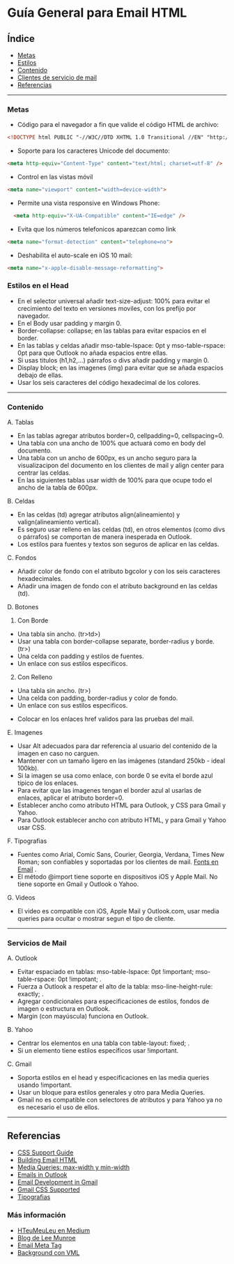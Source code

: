 # Guía General para Email HTML

## Índice 
* [Metas](#Metas) 
* [Estilos](#Estilos) 
* [Contenido](#contenido) 
* [Clientes de servicio de mail](#servicios-de-mail)
* [Referencias](#Referencias)

* * *

### Metas

* Código para el navegador a fin que valide el código HTML de archivo: 
``` html
<!DOCTYPE html PUBLIC "-//W3C//DTD XHTML 1.0 Transitional //EN" "http://www.w3.org/TR/xhtml1/DTD/xhtml1-transitional.dtd"> 
```
* Soporte para los caracteres Unicode del documento:
``` html 
<meta http-equiv="Content-Type" content="text/html; charset=utf-8" /> 
```
* Control en las vistas móvil 
``` html 
<meta name="viewport" content="width=device-width"> 
```
* Permite una vista responsive en Windows Phone: 
``` html 
  <meta http-equiv="X-UA-Compatible" content="IE=edge" />
``` 
* Evita que los números telefonicos aparezcan como link
``` html
<meta name="format-detection" content="telephone=no">
``` 
* Deshabilita el auto-scale en iOS 10 mail: 
``` html 
<meta name="x-apple-disable-message-reformatting"> 
```

### Estilos en el Head

* En el selector universal añadir text-size-adjust: 100% para evitar el crecimiento del texto en versiones moviles, con los prefijo por navegador.
* En el Body usar padding y margin 0.
* Border-collapse: collapse; en las tablas para evitar espacios en el border.
* En las tablas y celdas añadir mso-table-lspace: 0pt y 	mso-table-rspace: 0pt para que Outlook no añada espacios entre ellas.
* Si usas titulos (h1,h2,...) párrafos o divs añadir padding y margin 0.
* Display block; en las imagenes (img) para evitar que se añada espacios debajo de ellas.
* Usar los seis caracteres del código hexadecimal de los colores.

* * *

### Contenido

A. Tablas

* En las tablas agregar atributos border=0, cellpadding=0, cellspacing=0.
* Una tabla con una ancho de 100% que actuará como en body del documento. 
* Una tabla con un ancho de 600px, es un ancho seguro para la visualizacipon del documento en los clientes de mail y align center para centrar las celdas.
* En las siguientes tablas usar width de 100% para que ocupe todo el ancho de la tabla de 600px.

B. Celdas

* En las celdas (td) agregar atributos align(alineamiento) y valign(alineamiento vertical).
* Es seguro usar relleno en las celdas (td), en otros elementos (como divs o párrafos) se comportan de manera inesperada en Outlook. 
* Los estilos para fuentes y textos son seguros de aplicar en las celdas.

C. Fondos

* Añadir color de fondo con el atributo bgcolor y con los seis caracteres hexadecimales.
* Añadir una imagen de fondo con el atributo background en las celdas (td).

D. Botones

1. Con Borde
 + Una tabla sin ancho. (tr>td>)
 + Usar una tabla con border-collapse separate, border-radius y borde. (tr>)
 + Una celda con padding y estilos de fuentes.
 + Un enlace con sus estilos especificos.

2. Con Relleno
 + Una tabla sin ancho. (tr>)
 + Una celda con padding, border-radius y color de fondo.
 + Un enlace con sus estilos especificos.

* Colocar en los enlaces href validos para las pruebas del mail.

E. Imagenes

* Usar Alt adecuados para dar referencia al usuario del contenido de la imagen en caso no carguen.
* Mantener con un tamaño ligero en las imágenes (standard 250kb - ideal 100kb).
* Si la imagen se usa como enlace, con borde 0 se evita el borde azul típico de los enlaces.
* Para evitar que las imagenes tengan el border azul al usarlas de enlaces, aplicar el atributo border=0.
* Establecer ancho como atributo HTML para Outlook, y CSS para Gmail y Yahoo.
* Para Outlook establecer ancho con atributo HTML, y para Gmail y Yahoo usar CSS. 

F. Tipografias

* Fuentes como Arial, Comic Sans, Courier, Georgia, Verdana, Times New Roman; son confiables y soportadas por los clientes de mail.
 [Fonts en Email](https://help.sharpspring.com/hc/en-us/articles/115001033467-Using-Fonts-to-Get-the-Most-Out-of-Your-Email-Marketing) .
* El método @import tiene soporte en dispositivos iOS y Apple Mail. No tiene soporte en Gmail y Outlook o Yahoo.

G. Videos 

* El video es compatible con iOS, Apple Mail y Outlook.com, usar media queries para ocultar o mostrar segun el tipo de cliente.

* * * 

### Servicios de Mail

A. Outlook

* Evitar espaciado en tablas:  mso-table-lspace: 0pt !important; mso-table-rspace: 0pt !impotant; .
* Fuerza a Outlook a respetar el alto de la tabla: mso-line-height-rule: exactly; .
* Agregar condicionales <!--[if mso]>Outlook<![endif]--> para especificaciones de estilos, fondos de imagen o estructura en Outlook.
*  Margin (con mayúscula) funciona en Outlook.

B. Yahoo 

* Centrar los elementos en una tabla con table-layout: fixed; .
* Si un elemento tiene estilos especificos usar !important.

C. Gmail

* Soporta estilos en el head y especificaciones en las media queries usando !important.
* Usar un bloque para estilos generales y otro para Media Queries.
* Gmail no es compatible con selectores de atributos y para Yahoo ya no es necesario el uso de ellos.


* * *

## Referencias

* [CSS Support Guide](https://www.campaignmonitor.com/css/) 
* [Building Email HTML](https://www.smashingmagazine.com/2017/01/introduction-building-sending-html-email-for-web-developers/)
* [Media Queries: max-width y min-width](https://www.emailonacid.com/blog/article/email-development/emailology_media_queries_demystified_min-width_and_max-width)
* [Emails in Outlook](https://www.emailonacid.com/blog/article/email-development/tips_and_tricks_outlook.com)
* [Email Development in Gmail](https://www.emailonacid.com/blog/article/email-development/12_things_you_must_know_when_developing_for_gmail_and_gmail_mobile_apps)
* [Gmail CSS Supported](https://developers.google.com/gmail/design/reference/supported_css)
* [Tipografias](https://envato.com/blog/experimental-typography-email/)

### Más información

* [HTeuMeuLeu en Medium](https://emails.hteumeuleu.com/)
* [Blog de Lee Munroe](http://www.leemunroe.com/blog/)
* [Email Meta Tag](https://www.emailonacid.com/blog/article/email-development/demystifying-meta-tags-in-email)
* [Background con VML](https://backgrounds.cm/)